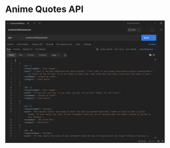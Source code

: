# Anime Quotes API

![Anime Quotes API Project](https://github.com/iKarans/Anime-Quotes-API/blob/master/Anime-Quotes.png)
